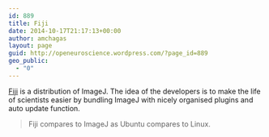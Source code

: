 ```yaml
---
id: 889
title: Fiji
date: 2014-10-17T21:17:13+00:00
author: amchagas
layout: page
guid: http://openeuroscience.wordpress.com/?page_id=889
geo_public:
  - "0"
---
```

[Fiji](http://fiji.sc/Fiji) is a distribution of ImageJ. The idea of the developers is to make the life of scientists easier by bundling ImageJ with nicely organised plugins and auto update function.

> Fiji compares to ImageJ as Ubuntu compares to Linux.